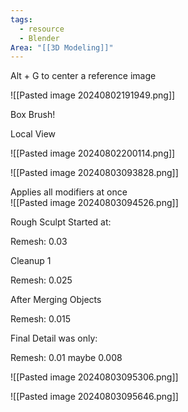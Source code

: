 ```yaml
---
tags:
  - resource
  - Blender
Area: "[[3D Modeling]]"
---
```

Alt + G to center a reference image


![[Pasted image 20240802191949.png]]


Box Brush!

Local View

![[Pasted image 20240802200114.png]]


![[Pasted image 20240803093828.png]]

Applies all modifiers at once
\
![[Pasted image 20240803094526.png]]

Rough Sculpt Started at:

Remesh: 0.03

Cleanup 1

Remesh: 0.025

After Merging Objects

Remesh: 0.015

Final Detail was only:

Remesh: 0.01  maybe 0.008



![[Pasted image 20240803095306.png]]

![[Pasted image 20240803095646.png]]
